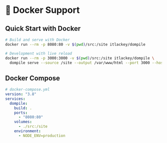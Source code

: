 
# 🐳 Docker Support

## Quick Start with Docker

```bash
# Build and serve with Docker
docker run --rm -p 8080:80 -v $(pwd)/src:/site itlackey/dompile

# Development with live reload
docker run --rm -p 3000:3000 -v $(pwd)/src:/site itlackey/dompile \
  dompile serve --source /site --output /var/www/html --port 3000 --host 0.0.0.0
```

## Docker Compose

```yaml
# docker-compose.yml
version: "3.8"
services:
  dompile:
    build: .
    ports:
      - "8080:80"
    volumes:
      - ./src:/site
    environment:
      - NODE_ENV=production
```